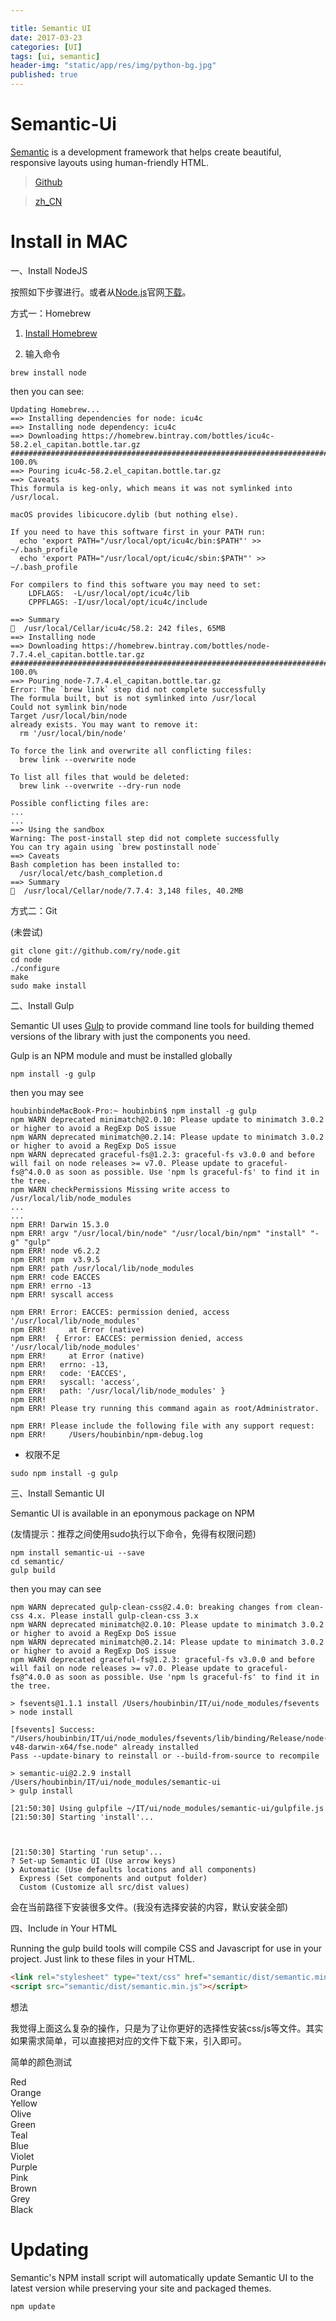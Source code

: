 ```yaml
---

title: Semantic UI
date: 2017-03-23
categories: [UI]
tags: [ui, semantic]
header-img: "static/app/res/img/python-bg.jpg"
published: true
---
```


<head>
  <link rel="stylesheet" type="text/css" href="https://cdnjs.cloudflare.com/ajax/libs/semantic-ui/2.3.3/semantic.min.css">
</head>


# Semantic-Ui

[Semantic](http://www.semantic-ui.cn/) is a development framework that helps create beautiful, 
responsive layouts using human-friendly HTML.

> [Github](https://github.com/Semantic-Org/Semantic-UI)

> [zh_CN](http://www.semantic-ui-cn.com/)


# Install in MAC

一、Install NodeJS

按照如下步骤进行。或者从[Node.js](https://nodejs.org/en/)官网[下载](https://nodejs.org/download/)。


方式一：Homebrew

1) [Install Homebrew](https://houbb.github.io/2016/10/15/Mac#brew)

2) 输入命令

```
brew install node
```

then you can see:

```
Updating Homebrew...
==> Installing dependencies for node: icu4c
==> Installing node dependency: icu4c
==> Downloading https://homebrew.bintray.com/bottles/icu4c-58.2.el_capitan.bottle.tar.gz
######################################################################## 100.0%
==> Pouring icu4c-58.2.el_capitan.bottle.tar.gz
==> Caveats
This formula is keg-only, which means it was not symlinked into /usr/local.

macOS provides libicucore.dylib (but nothing else).

If you need to have this software first in your PATH run:
  echo 'export PATH="/usr/local/opt/icu4c/bin:$PATH"' >> ~/.bash_profile
  echo 'export PATH="/usr/local/opt/icu4c/sbin:$PATH"' >> ~/.bash_profile

For compilers to find this software you may need to set:
    LDFLAGS:  -L/usr/local/opt/icu4c/lib
    CPPFLAGS: -I/usr/local/opt/icu4c/include

==> Summary
🍺  /usr/local/Cellar/icu4c/58.2: 242 files, 65MB
==> Installing node 
==> Downloading https://homebrew.bintray.com/bottles/node-7.7.4.el_capitan.bottle.tar.gz
######################################################################## 100.0%
==> Pouring node-7.7.4.el_capitan.bottle.tar.gz
Error: The `brew link` step did not complete successfully
The formula built, but is not symlinked into /usr/local
Could not symlink bin/node
Target /usr/local/bin/node
already exists. You may want to remove it:
  rm '/usr/local/bin/node'

To force the link and overwrite all conflicting files:
  brew link --overwrite node

To list all files that would be deleted:
  brew link --overwrite --dry-run node

Possible conflicting files are:
...
...
==> Using the sandbox
Warning: The post-install step did not complete successfully
You can try again using `brew postinstall node`
==> Caveats
Bash completion has been installed to:
  /usr/local/etc/bash_completion.d
==> Summary
🍺  /usr/local/Cellar/node/7.7.4: 3,148 files, 40.2MB
```


方式二：Git

(未尝试)

```
git clone git://github.com/ry/node.git
cd node
./configure
make
sudo make install
```

二、Install Gulp

Semantic UI uses [Gulp](http://www.gulpjs.com/) to provide command line tools for building themed versions of the library with just the components you need.

Gulp is an NPM module and must be installed globally

```
npm install -g gulp
```

then you may see

```
houbinbindeMacBook-Pro:~ houbinbin$ npm install -g gulp
npm WARN deprecated minimatch@2.0.10: Please update to minimatch 3.0.2 or higher to avoid a RegExp DoS issue
npm WARN deprecated minimatch@0.2.14: Please update to minimatch 3.0.2 or higher to avoid a RegExp DoS issue
npm WARN deprecated graceful-fs@1.2.3: graceful-fs v3.0.0 and before will fail on node releases >= v7.0. Please update to graceful-fs@^4.0.0 as soon as possible. Use 'npm ls graceful-fs' to find it in the tree.
npm WARN checkPermissions Missing write access to /usr/local/lib/node_modules
...
...
npm ERR! Darwin 15.3.0
npm ERR! argv "/usr/local/bin/node" "/usr/local/bin/npm" "install" "-g" "gulp"
npm ERR! node v6.2.2
npm ERR! npm  v3.9.5
npm ERR! path /usr/local/lib/node_modules
npm ERR! code EACCES
npm ERR! errno -13
npm ERR! syscall access

npm ERR! Error: EACCES: permission denied, access '/usr/local/lib/node_modules'
npm ERR!     at Error (native)
npm ERR!  { Error: EACCES: permission denied, access '/usr/local/lib/node_modules'
npm ERR!     at Error (native)
npm ERR!   errno: -13,
npm ERR!   code: 'EACCES',
npm ERR!   syscall: 'access',
npm ERR!   path: '/usr/local/lib/node_modules' }
npm ERR! 
npm ERR! Please try running this command again as root/Administrator.

npm ERR! Please include the following file with any support request:
npm ERR!     /Users/houbinbin/npm-debug.log
```

- 权限不足

```
sudo npm install -g gulp
```

三、Install Semantic UI

Semantic UI is available in an eponymous package on NPM

(友情提示：推荐之间使用sudo执行以下命令，免得有权限问题)

```
npm install semantic-ui --save
cd semantic/
gulp build
```

then you may can see

```
npm WARN deprecated gulp-clean-css@2.4.0: breaking changes from clean-css 4.x. Please install gulp-clean-css 3.x
npm WARN deprecated minimatch@2.0.10: Please update to minimatch 3.0.2 or higher to avoid a RegExp DoS issue
npm WARN deprecated minimatch@0.2.14: Please update to minimatch 3.0.2 or higher to avoid a RegExp DoS issue
npm WARN deprecated graceful-fs@1.2.3: graceful-fs v3.0.0 and before will fail on node releases >= v7.0. Please update to graceful-fs@^4.0.0 as soon as possible. Use 'npm ls graceful-fs' to find it in the tree.

> fsevents@1.1.1 install /Users/houbinbin/IT/ui/node_modules/fsevents
> node install

[fsevents] Success: "/Users/houbinbin/IT/ui/node_modules/fsevents/lib/binding/Release/node-v48-darwin-x64/fse.node" already installed
Pass --update-binary to reinstall or --build-from-source to recompile

> semantic-ui@2.2.9 install /Users/houbinbin/IT/ui/node_modules/semantic-ui
> gulp install

[21:50:30] Using gulpfile ~/IT/ui/node_modules/semantic-ui/gulpfile.js
[21:50:30] Starting 'install'...



[21:50:30] Starting 'run setup'...
? Set-up Semantic UI (Use arrow keys)
❯ Automatic (Use defaults locations and all components) 
  Express (Set components and output folder) 
  Custom (Customize all src/dist values) 

```

会在当前路径下安装很多文件。(我没有选择安装的内容，默认安装全部)


四、Include in Your HTML

Running the gulp build tools will compile CSS and Javascript for use in your project. Just link to these files in your HTML.

```html
<link rel="stylesheet" type="text/css" href="semantic/dist/semantic.min.css">
<script src="semantic/dist/semantic.min.js"></script>
```


<label class="label label-info">想法</label>

我觉得上面这么复杂的操作，只是为了让你更好的选择性安装css/js等文件。其实如果需求简单，可以直接把对应的文件下载下来，引入即可。

简单的颜色测试


<div class="ui five column stackable padded grid">
  <div class="red column">Red</div>
  <div class="orange column">Orange</div>
  <div class="yellow column">Yellow</div>
  <div class="olive column">Olive</div>
  <div class="green column">Green</div>
  <div class="teal column">Teal</div>
  <div class="blue column">Blue</div>
  <div class="violet column">Violet</div>
  <div class="purple column">Purple</div>
  <div class="pink column">Pink</div>
  <div class="brown column">Brown</div>
  <div class="grey column">Grey</div>
  <div class="black column">Black</div>
</div>


# Updating

Semantic's NPM install script will automatically update Semantic UI to the latest version while preserving your site and packaged themes.

```
npm update
```







